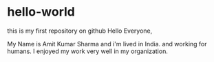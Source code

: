 # hello-world
this is my first repository on github
Hello Everyone,

My Name is Amit Kumar Sharma and i'm lived in India. and working for humans.
I enjoyed my work very well in my organization.
